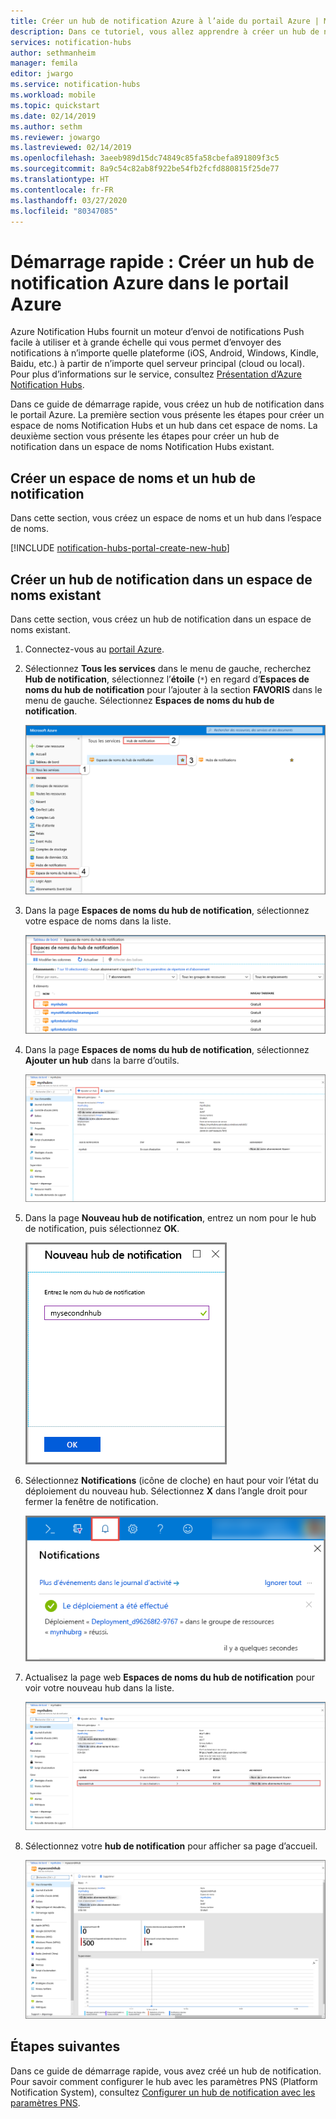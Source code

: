 ```yaml
---
title: Créer un hub de notification Azure à l’aide du portail Azure | Microsoft Docs
description: Dans ce tutoriel, vous allez apprendre à créer un hub de notification Azure à l’aide du portail Azure.
services: notification-hubs
author: sethmanheim
manager: femila
editor: jwargo
ms.service: notification-hubs
ms.workload: mobile
ms.topic: quickstart
ms.date: 02/14/2019
ms.author: sethm
ms.reviewer: jowargo
ms.lastreviewed: 02/14/2019
ms.openlocfilehash: 3aeeb989d15dc74849c85fa58cbefa891809f3c5
ms.sourcegitcommit: 8a9c54c82ab8f922be54fb2fcfd880815f25de77
ms.translationtype: HT
ms.contentlocale: fr-FR
ms.lasthandoff: 03/27/2020
ms.locfileid: "80347085"
---
```

# <a name="quickstart-create-an-azure-notification-hub-in-the-azure-portal"></a>Démarrage rapide : Créer un hub de notification Azure dans le portail Azure 
Azure Notification Hubs fournit un moteur d’envoi de notifications Push facile à utiliser et à grande échelle qui vous permet d’envoyer des notifications à n’importe quelle plateforme (iOS, Android, Windows, Kindle, Baidu, etc.) à partir de n’importe quel serveur principal (cloud ou local). Pour plus d’informations sur le service, consultez [Présentation d’Azure Notification Hubs](notification-hubs-push-notification-overview.md).

Dans ce guide de démarrage rapide, vous créez un hub de notification dans le portail Azure. La première section vous présente les étapes pour créer un espace de noms Notification Hubs et un hub dans cet espace de noms. La deuxième section vous présente les étapes pour créer un hub de notification dans un espace de noms Notification Hubs existant. 

## <a name="create-a-namespace-and-a-notification-hub"></a>Créer un espace de noms et un hub de notification
Dans cette section, vous créez un espace de noms et un hub dans l’espace de noms. 

[!INCLUDE [notification-hubs-portal-create-new-hub](../../includes/notification-hubs-portal-create-new-hub.md)]

## <a name="create-a-notification-hub-in-an-existing-namespace"></a>Créer un hub de notification dans un espace de noms existant
Dans cette section, vous créez un hub de notification dans un espace de noms existant. 

1. Connectez-vous au [portail Azure](https://portal.azure.com).
2. Sélectionnez **Tous les services** dans le menu de gauche, recherchez **Hub de notification**, sélectionnez l’**étoile** (`*`) en regard d’**Espaces de noms du hub de notification** pour l’ajouter à la section **FAVORIS** dans le menu de gauche. Sélectionnez **Espaces de noms du hub de notification**. 

      ![Portail Azure - sélectionner Espaces de noms du hub de notification](./media/create-notification-hub-portal/select-notification-hub-namespaces-all-services.png)
3. Dans la page **Espaces de noms du hub de notification**, sélectionnez votre espace de noms dans la liste. 

      ![Sélectionner votre espace de noms dans la liste](./media/create-notification-hub-portal/select-namespace.png)
1. Dans la page **Espaces de noms du hub de notification**, sélectionnez **Ajouter un hub** dans la barre d’outils. 

      ![Espaces de noms du hub de notification - bouton Ajouter un hub](./media/create-notification-hub-portal/add-hub-button.png)
4. Dans la page **Nouveau hub de notification**, entrez un nom pour le hub de notification, puis sélectionnez **OK**.

      ![Page Nouveau hub de notification -> entrer un nom pour votre hub](./media/create-notification-hub-portal/new-notification-hub-page.png)
4. Sélectionnez **Notifications** (icône de cloche) en haut pour voir l’état du déploiement du nouveau hub. Sélectionnez **X** dans l’angle droit pour fermer la fenêtre de notification. 

      ![Notification de déploiement](./media/create-notification-hub-portal/deployment-notification.png)
5. Actualisez la page web **Espaces de noms du hub de notification** pour voir votre nouveau hub dans la liste. 

      ![Portail Azure -> Notifications -> Accéder à la ressource](./media/create-notification-hub-portal/new-hub-in-list.png)
6. Sélectionnez votre **hub de notification** pour afficher sa page d’accueil. 

      ![Portail Azure -> Notifications -> Accéder à la ressource](./media/create-notification-hub-portal/hub-home-page.png)

## <a name="next-steps"></a>Étapes suivantes
Dans ce guide de démarrage rapide, vous avez créé un hub de notification. Pour savoir comment configurer le hub avec les paramètres PNS (Platform Notification System), consultez [Configurer un hub de notification avec les paramètres PNS](configure-notification-hub-portal-pns-settings.md). 